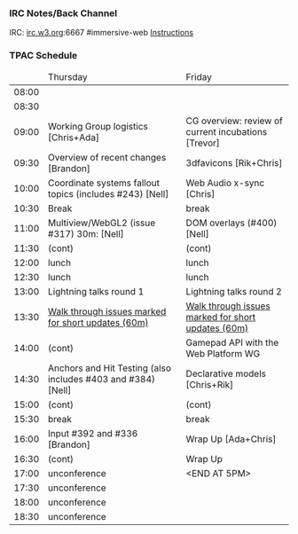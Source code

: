 ### IRC Notes/Back Channel

IRC: [irc.w3.org](http://irc.w3.org/):6667 #immersive-web [Instructions](https://github.com/immersive-web/administrivia/blob/master/IRC.md)

### TPAC Schedule

<table>
<thead>
<tr><td><td>Thursday<td>Friday</tr>
<tbody>
<tr><td>08:00<td><td>
<tr><td>08:30<td><td>
<tr><td>09:00<td>Working Group logistics [Chris+Ada]<td>CG overview: review of current incubations [Trevor]
<tr><td>09:30<td>Overview of recent changes [Brandon]<td>3dfavicons [Rik+Chris]
<tr><td>10:00<td>Coordinate systems fallout topics (includes #243) [Nell]<td>Web Audio x-sync [Chris]
<tr><td>10:30<td>Break<td>break
<tr><td>11:00<td>Multiview/WebGL2 (issue #317) 30m: [Nell]<td>DOM overlays (#400) [Nell]
<tr><td>11:30<td>(cont)<td>(cont)
<tr><td>12:00<td>lunch<td>lunch
<tr><td>12:30<td>lunch<td>lunch
<tr><td>13:00<td>Lightning talks round 1<td>Lightning talks round 2
<tr><td>13:30<td><a target="_blank" href="https://github.com/immersive-web/webxr/issues?q=is%3Aissue+is%3Aopen+label%3A%22FTF+discussion+requested%22">Walk through issues marked for short updates  (60m)</a><td><a target="_blank" href="https://github.com/immersive-web/webxr/issues?q=is%3Aissue+is%3Aopen+label%3A%22FTF+discussion+requested%22">Walk through issues marked for short updates  (60m)</a>
<tr><td>14:00<td>(cont)<td>Gamepad API with the Web Platform WG
<tr><td>14:30<td>Anchors and Hit Testing (also includes #403 and #384)  [Nell]<td>Declarative models [Chris+Rik]
<tr><td>15:00<td>(cont)<td>(cont)
<tr><td>15:30<td>break<td>break
<tr><td>16:00<td>Input #392 and #336 [Brandon]<td>Wrap Up [Ada+Chris]
<tr><td>16:30<td>(cont)<td>Wrap Up
<tr><td>17:00<td>unconference<td>&lt;END AT 5PM&gt;
<tr><td>17:30<td>unconference<td>
<tr><td>18:00<td>unconference<td>
<tr><td>18:30<td>unconference<td>
</table>
